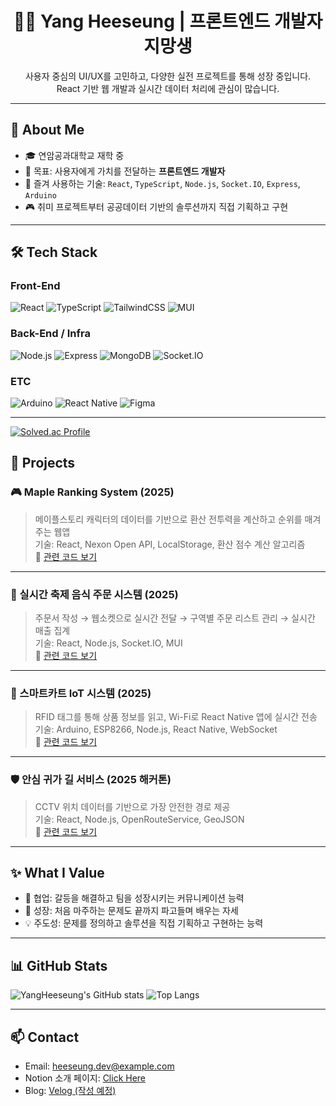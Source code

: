 <h1 align="center">🧑‍💻 Yang Heeseung | 프론트엔드 개발자 지망생</h1>

<p align="center">
  사용자 중심의 UI/UX를 고민하고, 다양한 실전 프로젝트를 통해 성장 중입니다.<br/>
  React 기반 웹 개발과 실시간 데이터 처리에 관심이 많습니다.
</p>

---

## 📌 About Me

- 🎓 연암공과대학교 재학 중
- 🎯 목표: 사용자에게 가치를 전달하는 **프론트엔드 개발자**
- 💬 즐겨 사용하는 기술: `React`, `TypeScript`, `Node.js`, `Socket.IO`, `Express`, `Arduino`
- 🎮 취미 프로젝트부터 공공데이터 기반의 솔루션까지 직접 기획하고 구현

---

## 🛠 Tech Stack

### Front-End
![React](https://img.shields.io/badge/React-61DAFB?style=flat&logo=react&logoColor=black)
![TypeScript](https://img.shields.io/badge/TypeScript-3178C6?style=flat&logo=typescript&logoColor=white)
![TailwindCSS](https://img.shields.io/badge/TailwindCSS-38B2AC?style=flat&logo=tailwind-css&logoColor=white)
![MUI](https://img.shields.io/badge/MUI-007FFF?style=flat&logo=mui&logoColor=white)

### Back-End / Infra
![Node.js](https://img.shields.io/badge/Node.js-339933?style=flat&logo=node.js&logoColor=white)
![Express](https://img.shields.io/badge/Express.js-000000?style=flat&logo=express&logoColor=white)
![MongoDB](https://img.shields.io/badge/MongoDB-47A248?style=flat&logo=mongodb&logoColor=white)
![Socket.IO](https://img.shields.io/badge/Socket.IO-010101?style=flat&logo=socket.io&logoColor=white)

### ETC
![Arduino](https://img.shields.io/badge/Arduino-00979D?style=flat&logo=arduino&logoColor=white)
![React Native](https://img.shields.io/badge/React_Native-20232A?style=flat&logo=react&logoColor=61DAFB)
![Figma](https://img.shields.io/badge/Figma-F24E1E?style=flat&logo=figma&logoColor=white)

---

[![Solved.ac Profile](http://mazassumnida.wtf/api/v2/generate_badge?boj=didgmltmd)](https://solved.ac/gomboy11)

## 🧩 Projects

### 🎮 Maple Ranking System (2025)
> 메이플스토리 캐릭터의 데이터를 기반으로 환산 전투력을 계산하고 순위를 매겨주는 웹앱  
기술: React, Nexon Open API, LocalStorage, 환산 점수 계산 알고리즘  
📎 [관련 코드 보기](#)

---

### 🍔 실시간 축제 음식 주문 시스템 (2025)
> 주문서 작성 → 웹소켓으로 실시간 전달 → 구역별 주문 리스트 관리 → 실시간 매출 집계  
기술: React, Node.js, Socket.IO, MUI  
📎 [관련 코드 보기](#)

---

### 🛒 스마트카트 IoT 시스템 (2025)
> RFID 태그를 통해 상품 정보를 읽고, Wi-Fi로 React Native 앱에 실시간 전송  
기술: Arduino, ESP8266, Node.js, React Native, WebSocket  
📎 [관련 코드 보기](#)

---

### 🛡️ 안심 귀가 길 서비스 (2025 해커톤)
> CCTV 위치 데이터를 기반으로 가장 안전한 경로 제공  
기술: React, Node.js, OpenRouteService, GeoJSON  
📎 [관련 코드 보기](#)

---

## ✨ What I Value

- 🙌 협업: 갈등을 해결하고 팀을 성장시키는 커뮤니케이션 능력
- 🧠 성장: 처음 마주하는 문제도 끝까지 파고들며 배우는 자세
- 💡 주도성: 문제를 정의하고 솔루션을 직접 기획하고 구현하는 능력

---

## 📊 GitHub Stats

![YangHeeseung's GitHub stats](https://github-readme-stats.vercel.app/api?username=didgmltmd&show_icons=true&theme=default)
![Top Langs](https://github-readme-stats.vercel.app/api/top-langs/?username=didgmltmd&layout=compact)

---

## 📫 Contact

- Email: heeseung.dev@example.com  
- Notion 소개 페이지: [Click Here](https://www.notion.so/yourpage)  
- Blog: [Velog (작성 예정)](#)
